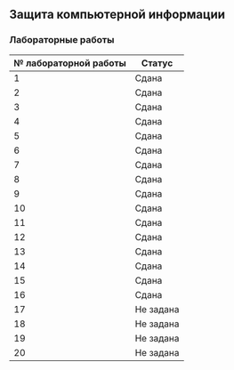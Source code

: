 ## Защита компьютерной информации

### Лабораторные работы

| № лабораторной работы | Статус |
| --- | --- |
| 1 | Сдана |
| 2 | Сдана |
| 3 | Сдана |
| 4 | Сдана |
| 5 | Сдана |
| 6 | Сдана |
| 7 | Сдана |
| 8 | Сдана |
| 9 | Сдана |
| 10 | Сдана |
| 11 | Сдана |
| 12 | Сдана |
| 13 | Сдана |
| 14 | Сдана |
| 15 | Сдана |
| 16 | Сдана |
| 17 | Не задана |
| 18 | Не задана |
| 19 | Не задана |
| 20 | Не задана |